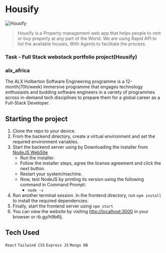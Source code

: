 # Housify
![Housify](https://apis.mail.yahoo.com/ws/v3/mailboxes/@.id==VjN-b2nlPaYgNUqvfwLY1To9HaJ69vksS_PIgeilOJN0eSCX_-P5IcvhUGfjS1XZh67fOstHGQ2SvOzuBlPC52QM-g/messages/@.id==AJSck0Vh9mMOZYFnuQ3yUDIQkTI/content/parts/@.id==2/thumbnail?appid=YMailNorrin)


> Housify is a Property management web app that helps people to rent or buy property at any part of the World. We are using Rapid API to list the available houses, With Agents to facilitate the process. 


### Task - Full Stack webstack portfolio project(Housify)

### alx_africa
The ALX Holberton Software Engineering programme is a 12-month(70h/week) immersive programme that engages technology enthusiasts and budding software engineers in a variety of programmes across in-demand tech disciplines to prepare them for a global career as a Full-Stack Developer.

## Starting the project

1. Clone the repo to your device.
2. From the backend directory, create a virtual environment and set the required environment variables.
3. Start the backend server using by Downloading the installer from [NodeJS WebSite](https://nodejs.org/en/)
    * Run the installer.
    * Follow the installer steps, agree the license agreement and click the next button.
    * Restart your system/machine.
    * Now, test NodeJS by printing its version using the following command in Command Prompt:
        * ` node -v `
4. Run another terminal session. In the frontend directory, run `npm install` to install the required dependencies.
5. Finally, start the frontend server using `npm start`
6. You can view the website by visiting [http://localhost:3000](http://localhost:3000) in your browser or rb.gy/h9b6lj.

## Tech Used

`React` `Tailwind CSS` `Express JS` `Mongo DB`
